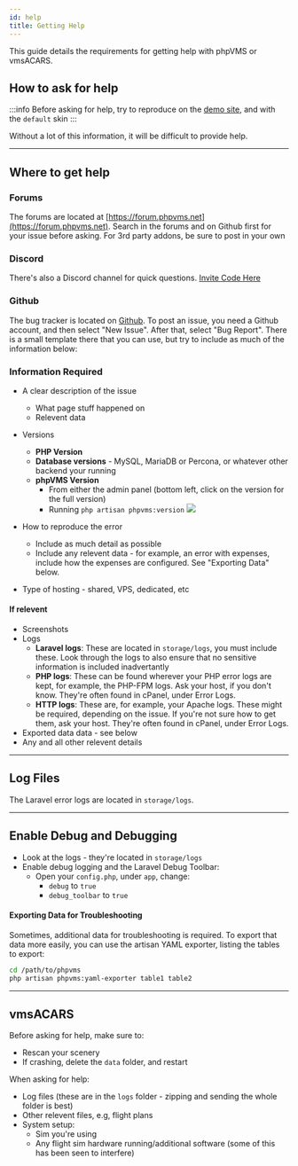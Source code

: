 ```yaml
---
id: help
title: Getting Help
---
```


This guide details the requirements for getting help with phpVMS or vmsACARS.


## How to ask for help

:::info
Before asking for help, try to reproduce on the [demo site](https://demo.phpvms.net), and with the `default` skin
:::

Without a lot of this information, it will be difficult to provide help.

---

## Where to get help

### Forums

The forums are located at [https://forum.phpvms.net](https://forum.phpvms.net). Search in the forums and on Github first for your issue before asking. For 3rd party addons, be sure to post in your own

### Discord

There's also a Discord channel for quick questions. [Invite Code Here](https://discord.gg/wvAmMnd)

### Github

The bug tracker is located on [Github](https://github.com/nabeelio/phpvms/issues). To post an issue, you need a Github account, and then select "New Issue". After that, select "Bug Report". There is a small template there that you can use, but try to include as much of the information below:

### Information Required

- A clear description of the issue
    - What page stuff happened on
    - Relevent data
- Versions
    - **PHP Version**
    - **Database versions** - MySQL, MariaDB or Percona, or whatever other backend your running
    - **phpVMS Version**
        - From either the admin panel (bottom left, click on the version for the full version) 
        - Running `php artisan phpvms:version`
        ![](img/version.png)

- How to reproduce the error 
    - Include as much detail as possible
    - Include any relevent data - for example, an error with expenses, include how the expenses are configured. See "Exporting Data" below.
- Type of hosting - shared, VPS, dedicated, etc

#### If relevent

- Screenshots
- Logs
    - **Laravel logs**: These are located in `storage/logs`, you must include these. Look through the logs to also ensure that no sensitive information is included inadvertantly
    - **PHP logs**: These can be found wherever your PHP error logs are kept, for example, the PHP-FPM logs. Ask your host, if you don't know. They're often found in cPanel, under Error Logs.
    - **HTTP logs**: These are, for example, your Apache logs. These might be required, depending on the issue. If you're not sure how to get them, ask your host. They're often found in cPanel, under Error Logs.
- Exported data data - see below
- Any and all other relevent details

---

## Log Files 


The Laravel error logs are located in `storage/logs`.

---

## Enable Debug and Debugging

- Look at the logs - they're located in `storage/logs`
- Enable debug logging and the Laravel Debug Toolbar:
    - Open your `config.php`, under `app`, change: 
        - `debug` to `true`
        - `debug_toolbar` to `true`

#### Exporting Data for Troubleshooting

Sometimes, additional data for troubleshooting is required. To export that data more easily, you can use the artisan YAML exporter, listing the tables to export:

```bash
cd /path/to/phpvms
php artisan phpvms:yaml-exporter table1 table2
```

---

## vmsACARS

Before asking for help, make sure to:

- Rescan your scenery
- If crashing, delete the `data` folder, and restart

When asking for help:

- Log files (these are in the `logs` folder - zipping and sending the whole folder is best)
- Other relevent files, e.g, flight plans
- System setup:
    - Sim you're using
    - Any flight sim hardware running/additional software (some of this has been seen to interfere)
